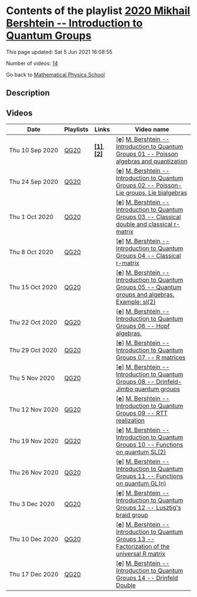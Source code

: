 # Contents of the playlist [2020 Mikhail Bershtein -- Introduction to Quantum Groups](https://www.youtube.com/playlist?list=PLLGkFbxve671f3Zj4xRqtd2_HFxJvg_gq)

This page updated: Sat 5 Jun 2021 16:08:55

Number of videos: [14](#videos)

Go back to [Mathematical Physics School](../README.md)

## Description



## Videos

|Date|Playlists|Links|Video name|
|---|---|---|---|
| Thu&nbsp;10&nbsp;Sep&nbsp;2020 | [QG20](../playlists/QG20 "2020 Mikhail Bershtein -- Introduction to Quantum Groups") | [**[1]**](http://qft.itp.ac.ru/mbersht/Quantum_Groups/Lecture01.pdf), [**[2]**](http://qft.itp.ac.ru/mbersht/Quantum_Groups.html) | [[**e**](https://studio.youtube.com/video/8yS1xHJXhOY/edit "Edit")] [M. Bershtein -- Introduction to Quantum Groups 01 -- Poisson algebras and quantization](https://www.youtube.com/watch?v=8yS1xHJXhOY&list=PLLGkFbxve671f3Zj4xRqtd2_HFxJvg_gq "Slides http://qft.itp.ac.ru/mbersht/Quantum_Groups/Lecture01.pdf  Course website http://qft.itp.ac.ru/mbersht/Quantum_Groups.html") |
| Thu&nbsp;24&nbsp;Sep&nbsp;2020 | [QG20](../playlists/QG20 "2020 Mikhail Bershtein -- Introduction to Quantum Groups") |  | [[**e**](https://studio.youtube.com/video/MmXDi_MEE-s/edit "Edit")] [M. Bershtein -- Introduction to Quantum Groups 02 -- Poisson-Lie groups, Lie bialgebras](https://www.youtube.com/watch?v=MmXDi_MEE-s&list=PLLGkFbxve671f3Zj4xRqtd2_HFxJvg_gq) |
| Thu&nbsp;1&nbsp;Oct&nbsp;2020 | [QG20](../playlists/QG20 "2020 Mikhail Bershtein -- Introduction to Quantum Groups") |  | [[**e**](https://studio.youtube.com/video/EDoFw7FIzfY/edit "Edit")] [M. Bershtein -- Introduction to Quantum Groups 03 -- Classical double and classical r-matrix](https://www.youtube.com/watch?v=EDoFw7FIzfY&list=PLLGkFbxve671f3Zj4xRqtd2_HFxJvg_gq "Лекция о классическом дубле. По традиции, за 10-15 минут до конца лекции началась новая тема про классическую r-матрицу.") |
| Thu&nbsp;8&nbsp;Oct&nbsp;2020 | [QG20](../playlists/QG20 "2020 Mikhail Bershtein -- Introduction to Quantum Groups") |  | [[**e**](https://studio.youtube.com/video/yCGP1cMn9L4/edit "Edit")] [M. Bershtein -- Introduction to Quantum Groups 04 -- Classical r-matrix](https://www.youtube.com/watch?v=yCGP1cMn9L4&list=PLLGkFbxve671f3Zj4xRqtd2_HFxJvg_gq) |
| Thu&nbsp;15&nbsp;Oct&nbsp;2020 | [QG20](../playlists/QG20 "2020 Mikhail Bershtein -- Introduction to Quantum Groups") |  | [[**e**](https://studio.youtube.com/video/Agzeo6TRa78/edit "Edit")] [M. Bershtein -- Introduction to Quantum Groups 05 -- Quantum groups and algebras. Example: sl(2)](https://www.youtube.com/watch?v=Agzeo6TRa78&list=PLLGkFbxve671f3Zj4xRqtd2_HFxJvg_gq) |
| Thu&nbsp;22&nbsp;Oct&nbsp;2020 | [QG20](../playlists/QG20 "2020 Mikhail Bershtein -- Introduction to Quantum Groups") |  | [[**e**](https://studio.youtube.com/video/I1m07iqSGR0/edit "Edit")] [M. Bershtein -- Introduction to Quantum Groups 06 -- Hopf algebras.](https://www.youtube.com/watch?v=I1m07iqSGR0&list=PLLGkFbxve671f3Zj4xRqtd2_HFxJvg_gq) |
| Thu&nbsp;29&nbsp;Oct&nbsp;2020 | [QG20](../playlists/QG20 "2020 Mikhail Bershtein -- Introduction to Quantum Groups") |  | [[**e**](https://studio.youtube.com/video/GXDAH5nAtA4/edit "Edit")] [M. Bershtein -- Introduction to Quantum Groups 07 -- R matrices](https://www.youtube.com/watch?v=GXDAH5nAtA4&list=PLLGkFbxve671f3Zj4xRqtd2_HFxJvg_gq) |
| Thu&nbsp;5&nbsp;Nov&nbsp;2020 | [QG20](../playlists/QG20 "2020 Mikhail Bershtein -- Introduction to Quantum Groups") |  | [[**e**](https://studio.youtube.com/video/czI4V2VXFE8/edit "Edit")] [M. Bershtein -- Introduction to Quantum Groups 08 -- Drinfeld-Jimbo quantum groups](https://www.youtube.com/watch?v=czI4V2VXFE8&list=PLLGkFbxve671f3Zj4xRqtd2_HFxJvg_gq) |
| Thu&nbsp;12&nbsp;Nov&nbsp;2020 | [QG20](../playlists/QG20 "2020 Mikhail Bershtein -- Introduction to Quantum Groups") |  | [[**e**](https://studio.youtube.com/video/hAyYsKmCChs/edit "Edit")] [M. Bershtein -- Introduction to Quantum Groups 09 -- RTT realization](https://www.youtube.com/watch?v=hAyYsKmCChs&list=PLLGkFbxve671f3Zj4xRqtd2_HFxJvg_gq) |
| Thu&nbsp;19&nbsp;Nov&nbsp;2020 | [QG20](../playlists/QG20 "2020 Mikhail Bershtein -- Introduction to Quantum Groups") |  | [[**e**](https://studio.youtube.com/video/1FxUAuCx1to/edit "Edit")] [M. Bershtein -- Introduction to Quantum Groups 10 -- Functions on quantum SL(2)](https://www.youtube.com/watch?v=1FxUAuCx1to&list=PLLGkFbxve671f3Zj4xRqtd2_HFxJvg_gq) |
| Thu&nbsp;26&nbsp;Nov&nbsp;2020 | [QG20](../playlists/QG20 "2020 Mikhail Bershtein -- Introduction to Quantum Groups") |  | [[**e**](https://studio.youtube.com/video/l7FxlVCtx28/edit "Edit")] [M. Bershtein -- Introduction to Quantum Groups 11 -- Functions on quantum GL(n)](https://www.youtube.com/watch?v=l7FxlVCtx28&list=PLLGkFbxve671f3Zj4xRqtd2_HFxJvg_gq) |
| Thu&nbsp;3&nbsp;Dec&nbsp;2020 | [QG20](../playlists/QG20 "2020 Mikhail Bershtein -- Introduction to Quantum Groups") |  | [[**e**](https://studio.youtube.com/video/KieLs9tRT6E/edit "Edit")] [M. Bershtein -- Introduction to Quantum Groups 12 -- Lusztig's braid group](https://www.youtube.com/watch?v=KieLs9tRT6E&list=PLLGkFbxve671f3Zj4xRqtd2_HFxJvg_gq) |
| Thu&nbsp;10&nbsp;Dec&nbsp;2020 | [QG20](../playlists/QG20 "2020 Mikhail Bershtein -- Introduction to Quantum Groups") |  | [[**e**](https://studio.youtube.com/video/s45j8N_F16Y/edit "Edit")] [M. Bershtein -- Introduction to Quantum Groups 13 -- Factorization of the universal R matrix](https://www.youtube.com/watch?v=s45j8N_F16Y&list=PLLGkFbxve671f3Zj4xRqtd2_HFxJvg_gq) |
| Thu&nbsp;17&nbsp;Dec&nbsp;2020 | [QG20](../playlists/QG20 "2020 Mikhail Bershtein -- Introduction to Quantum Groups") |  | [[**e**](https://studio.youtube.com/video/o02Cn0pkbDw/edit "Edit")] [M. Bershtein -- Introduction to Quantum Groups 14 -- Drinfeld Double](https://www.youtube.com/watch?v=o02Cn0pkbDw&list=PLLGkFbxve671f3Zj4xRqtd2_HFxJvg_gq) |
